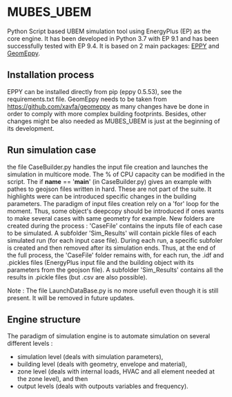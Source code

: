 # MUBES_UBEM
Python Script based UBEM simulation tool using EnergyPlus (EP) as the core engine.
It has been developed in Python 3.7 with EP 9.1 and has been successfully tested with EP 9.4.
It is based on 2 main packages: [EPPY](https://github.com/santoshphilip/eppy) and [GeomEppy](https://github.com/jamiebull1/geomeppy).

## Installation process
EPPY can be installed directly from pip (eppy 0.5.53), see the requirements.txt file.
GeomEppy needs to be taken from https://github.com/xavfa/geomeppy as many changes have be done in order to comply with more complex building footprints.
Besides, other changes might be also needed as MUBES_UBEM is just at the beginning of its development.

## Run simulation case
the file CaseBuilder.py handles the input file creation and launches the simulation in multicore mode. The % of CPU capacity can be modified in the script.
The if __name__ == '__main__' (in CaseBuilder.py) gives an example with pathes to geojson files written in hard. These are not part of the suite.
It highlights were can be introduced specific changes in the building parameters. The paradigm of input files creation rely on a 'for' loop for the moment. Thus, some object's deepcopy should be introduced if ones wants to make several cases with same geometry for example.
New folders are created during the process :
'CaseFile' contains the inputs file of each case to be simulated. A subfolder 'Sim_Results' will contain pickle files of each simulated run (for each input case file).
During each run, a specific subfoler is created and then removed after its simulation ends.
Thus, at the end of the full process, the 'CaseFile' folder remains with, for each run, the .idf and .pickles files (EnergyPlus input file and the building object with its parameters from the geojson file).
A subfolder 'Sim_Results' contains all the results in .pickle files (but .csv are also possible).

Note : The file LaunchDataBase.py is no more usefull even though it is still present. It will be removed in future updates.


## Engine structure
The paradigm of simulation engine is to automate simulation on several different levels :
- simulation level (deals with simulation parameters),
- building level (deals with geometry, envelope and material),
- zone level (deals with internal loads, HVAC and all element needed at the zone level), and then 
- output levels (deals with outpouts variables and frequency).
